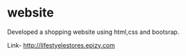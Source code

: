 # website
Developed a shopping website using html,css and bootsrap.

Link- http://lifestyelestores.epizy.com
